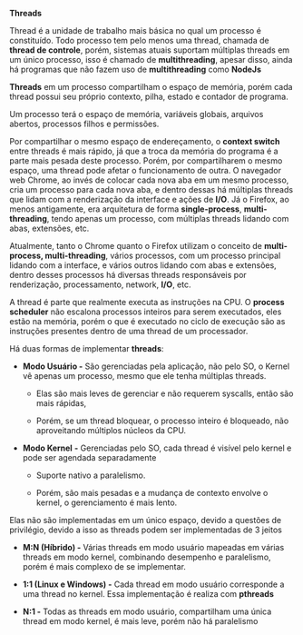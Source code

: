 **Threads**

Thread é a unidade de trabalho mais básica no qual um processo é
constituído. Todo processo tem pelo menos uma thread, chamada de
**thread de controle**, porém, sistemas atuais suportam múltiplas
threads em um único processo, isso é chamado de **multithreading**,
apesar disso, ainda há programas que não fazem uso de **multithreading**
como **NodeJs**

**Threads** em um processo compartilham o espaço de memória, porém cada
thread possui seu próprio contexto, pilha, estado e contador de
programa.

Um processo terá o espaço de memória, variáveis globais, arquivos
abertos, processos filhos e permissões.

Por compartilhar o mesmo espaço de endereçamento, o **context switch**
entre threads é mais rápido, já que a troca da memória do programa é a
parte mais pesada deste processo. Porém, por compartilharem o mesmo
espaço, uma thread pode afetar o funcionamento de outra. O navegador web
Chrome, ao invés de colocar cada nova aba em um mesmo processo, cria um
processo para cada nova aba, e dentro dessas há múltiplas threads que
lidam com a renderização da interface e ações de **I/O**. Já o Firefox,
ao menos antigamente, era arquitetura de forma **single-process**,
**multi-threading**, tendo apenas um processo, com múltiplas threads
lidando com abas, extensões, etc.

Atualmente, tanto o Chrome quanto o Firefox utilizam o conceito de
**multi-process, multi-threading**, vários processos, com um processo
principal lidando com a interface, e vários outros lidando com abas e
extensões, dentro desses processos há diversas threads responsáveis por
renderização, processamento, network, **I/O**, etc.

A thread é parte que realmente executa as instruções na CPU. O **process
scheduler** não escalona processos inteiros para serem executados, eles
estão na memória, porém o que é executado no ciclo de execução são as
instruções presentes dentro de uma thread de um processador.

Há duas formas de implementar **threads**:

-   **Modo Usuário -** São gerenciadas pela aplicação, não pelo SO, o
    Kernel vê apenas um processo, mesmo que ele tenha múltiplas threads.

    -   Elas são mais leves de gerenciar e não requerem syscalls, então
        são mais rápidas,

    -   Porém, se um thread bloquear, o processo inteiro é bloqueado,
        não aproveitando múltiplos núcleos da CPU.

-   **Modo Kernel** **-** Gerenciadas pelo SO, cada thread é visível
    pelo kernel e pode ser agendada separadamente

    -   Suporte nativo a paralelismo.

    -   Porém, são mais pesadas e a mudança de contexto envolve o
        kernel, o gerenciamento é mais lento.

Elas não são implementadas em um único espaço, devido a questões de
privilégio, devido a isso as threads podem ser implementadas de 3 jeitos

-   **M:N (Híbrido) -** Várias threads em modo usuário mapeadas em
    várias threads em modo kernel, combinando desempenho e paralelismo,
    porém é mais complexo de se implementar.

-   **1:1 (Linux e Windows) -** Cada thread em modo usuário corresponde
    a uma thread no kernel. Essa implementação é realiza com
    **pthreads**

-   **N:1 -** Todas as threads em modo usuário, compartilham uma única
    thread em modo kernel, é mais leve, porém não há paralelismo
